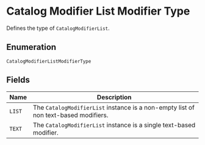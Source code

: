 <!-- Optimized: 2025-10-06 -->
<!-- RPM: 1.6.2.1.1.6.2.1_catalog-modifier-list-modifier-type_20251006 -->
<!-- Session: E2E RPM DNA Application -->
<!-- AOM: RND (Reggie & Dro) -->
<!-- COI: TECHNOLOGY -->
<!-- RPM: HIGH -->
<!-- ACTION: BUILD -->


# Catalog Modifier List Modifier Type

Defines the type of `CatalogModifierList`.

## Enumeration

`CatalogModifierListModifierType`

## Fields

| Name | Description |
|  --- | --- |
| `LIST` | The `CatalogModifierList` instance is a non-empty list of non text-based modifiers. |
| `TEXT` | The `CatalogModifierList` instance is a single text-based modifier. |
